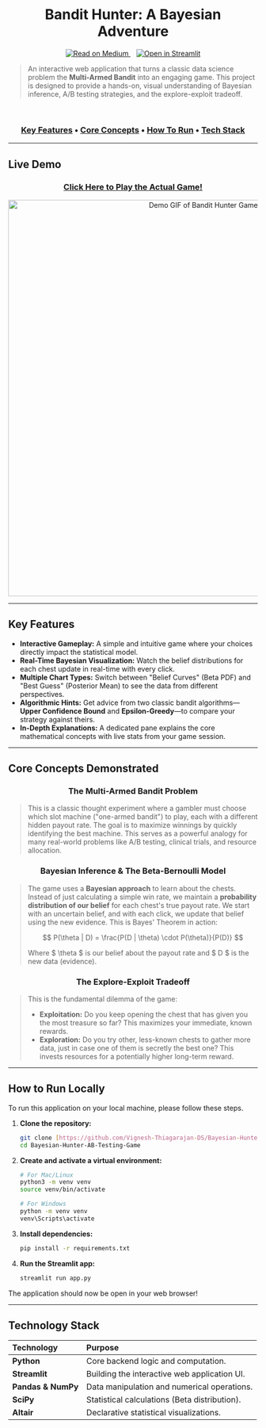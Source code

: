 <h1 align="center">Bandit Hunter: A Bayesian Adventure</h1>

<p align="center">
  <a href="https://medium.com/@Vignesh-Thiagarajan-DS/beyond-a-b-testing-understanding-multi-armed-bandits-with-an-interactive-game-461bd81e9241" target="_blank">
    <img src="https://img.shields.io/badge/Read_The_Full_Write--up-Medium-black?style=flat&logo=medium" alt="Read on Medium">
  </a>
  &nbsp;&nbsp;
  <a href="https://vignesh-bayesian-hunter-ab-testing-game.streamlit.app/" target="_blank">
    <img src="https://static.streamlit.io/badges/streamlit_badge_black_white.svg" alt="Open in Streamlit">
  </a>
</p>

> An interactive web application that turns a classic data science problem the **Multi-Armed Bandit** into an engaging game. This project is designed to provide a hands-on, visual understanding of Bayesian inference, A/B testing strategies, and the explore-exploit tradeoff.

<br>

<h3 align="center">
  <a href="#key-features">Key Features</a> •
  <a href="#core-concepts">Core Concepts</a> •
  <a href="#how-to-run">How To Run</a> •
  <a href="#tech-stack">Tech Stack</a>
</h3>

---

<h2 id="live-demo">Live Demo</h2>

<h3 align="center"><a href="https://vignesh-bayesian-hunter-ab-testing-game.streamlit.app/" target="_blank">Click Here to Play the Actual Game!</a></h3>

<p align="center">
  <img src="assets/gameplay-demo.gif" alt="Demo GIF of Bandit Hunter Gameplay" width="800">
</p>

---
<h2 id="key-features">Key Features</h2>

* **Interactive Gameplay:** A simple and intuitive game where your choices directly impact the statistical model.
* **Real-Time Bayesian Visualization:** Watch the belief distributions for each chest update in real-time with every click.
* **Multiple Chart Types:** Switch between "Belief Curves" (Beta PDF) and "Best Guess" (Posterior Mean) to see the data from different perspectives.
* **Algorithmic Hints:** Get advice from two classic bandit algorithms—**Upper Confidence Bound** and **Epsilon-Greedy**—to compare your strategy against theirs.
* **In-Depth Explanations:** A dedicated pane explains the core mathematical concepts with live stats from your game session.

---

<h2 id="core-concepts">Core Concepts Demonstrated</h2>

<h3 align="center">The Multi-Armed Bandit Problem</h3>

> This is a classic thought experiment where a gambler must choose which slot machine ("one-armed bandit") to play, each with a different hidden payout rate. The goal is to maximize winnings by quickly identifying the best machine. This serves as a powerful analogy for many real-world problems like A/B testing, clinical trials, and resource allocation.

<h3 align="center">Bayesian Inference & The Beta-Bernoulli Model</h3>

> The game uses a **Bayesian approach** to learn about the chests. Instead of just calculating a simple win rate, we maintain a **probability distribution of our belief** for each chest's true payout rate. We start with an uncertain belief, and with each click, we update that belief using the new evidence. This is Bayes' Theorem in action:
>
> $$
> P(\theta | D) = \frac{P(D | \theta) \cdot P(\theta)}{P(D)}
> $$
>
> Where $ \theta $ is our belief about the payout rate and $ D $ is the new data (evidence).

<h3 align="center">The Explore-Exploit Tradeoff</h3>

> This is the fundamental dilemma of the game:
> * **Exploitation:** Do you keep opening the chest that has given you the most treasure so far? This maximizes your immediate, known rewards.
> * **Exploration:** Do you try other, less-known chests to gather more data, just in case one of them is secretly the best one? This invests resources for a potentially higher long-term reward.

---

<h2 id="how-to-run">How to Run Locally</h2>

To run this application on your local machine, please follow these steps.

1.  **Clone the repository:**
    ```bash
    git clone [https://github.com/Vignesh-Thiagarajan-DS/Bayesian-Hunter-AB-Testing-Game.git](https://github.com/Vignesh-Thiagarajan-DS/Bayesian-Hunter-AB-Testing-Game.git)
    cd Bayesian-Hunter-AB-Testing-Game
    ```

2.  **Create and activate a virtual environment:**
    ```bash
    # For Mac/Linux
    python3 -m venv venv
    source venv/bin/activate

    # For Windows
    python -m venv venv
    venv\Scripts\activate
    ```

3.  **Install dependencies:**
    ```bash
    pip install -r requirements.txt
    ```

4.  **Run the Streamlit app:**
    ```bash
    streamlit run app.py
    ```
The application should now be open in your web browser!

---

<h2 id="tech-stack">Technology Stack</h2>

| Technology | Purpose |
| :--- | :--- |
| **Python** | Core backend logic and computation. |
| **Streamlit** | Building the interactive web application UI. |
| **Pandas & NumPy** | Data manipulation and numerical operations. |
| **SciPy** | Statistical calculations (Beta distribution). |
| **Altair** | Declarative statistical visualizations. |
